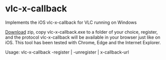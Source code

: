 # vlc-x-callback
Implements the iOS vlc-x-callback for VLC running on Windows

[Download](vlc-x-callback.zip) zip, copy vlc-x-callback.exe to a folder of your choice, register, and the protocol vlc-x-callback will
be available in your browser just like on iOS. This tool has been tested with Chrome, Edge and the Internet Explorer.

Usage: vlc-x-callback -register | -unregister | x-callback-url
